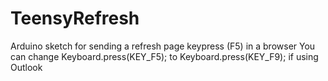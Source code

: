 TeensyRefresh
=============

Arduino sketch for sending a refresh page keypress (F5) in a browser
You can change Keyboard.press(KEY_F5); to   Keyboard.press(KEY_F9); if using Outlook

